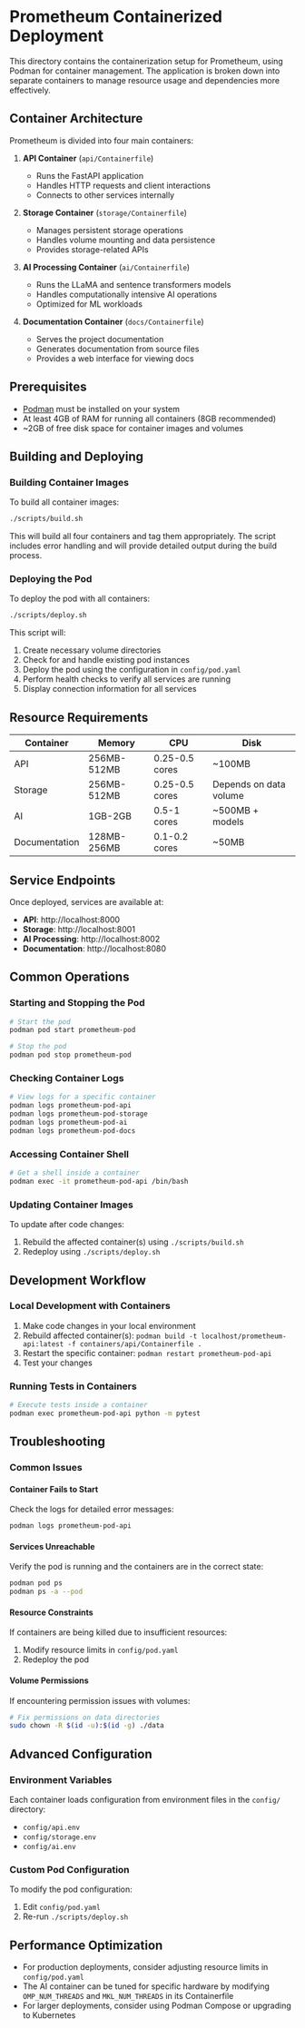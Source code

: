 # Prometheum Containerized Deployment

This directory contains the containerization setup for Prometheum, using Podman for container management. The application is broken down into separate containers to manage resource usage and dependencies more effectively.

## Container Architecture

Prometheum is divided into four main containers:

1. **API Container** (`api/Containerfile`)
   - Runs the FastAPI application
   - Handles HTTP requests and client interactions
   - Connects to other services internally

2. **Storage Container** (`storage/Containerfile`) 
   - Manages persistent storage operations
   - Handles volume mounting and data persistence
   - Provides storage-related APIs

3. **AI Processing Container** (`ai/Containerfile`)
   - Runs the LLaMA and sentence transformers models
   - Handles computationally intensive AI operations
   - Optimized for ML workloads

4. **Documentation Container** (`docs/Containerfile`)
   - Serves the project documentation
   - Generates documentation from source files
   - Provides a web interface for viewing docs

## Prerequisites

- [Podman](https://podman.io/getting-started/installation) must be installed on your system
- At least 4GB of RAM for running all containers (8GB recommended)
- ~2GB of free disk space for container images and volumes

## Building and Deploying

### Building Container Images

To build all container images:

```bash
./scripts/build.sh
```

This will build all four containers and tag them appropriately. The script includes error handling and will provide detailed output during the build process.

### Deploying the Pod

To deploy the pod with all containers:

```bash
./scripts/deploy.sh
```

This script will:
1. Create necessary volume directories
2. Check for and handle existing pod instances
3. Deploy the pod using the configuration in `config/pod.yaml`
4. Perform health checks to verify all services are running
5. Display connection information for all services

## Resource Requirements

Container | Memory | CPU | Disk
--- | --- | --- | ---
API | 256MB-512MB | 0.25-0.5 cores | ~100MB
Storage | 256MB-512MB | 0.25-0.5 cores | Depends on data volume
AI | 1GB-2GB | 0.5-1 cores | ~500MB + models
Documentation | 128MB-256MB | 0.1-0.2 cores | ~50MB

## Service Endpoints

Once deployed, services are available at:

- **API**: http://localhost:8000
- **Storage**: http://localhost:8001
- **AI Processing**: http://localhost:8002
- **Documentation**: http://localhost:8080

## Common Operations

### Starting and Stopping the Pod

```bash
# Start the pod
podman pod start prometheum-pod

# Stop the pod
podman pod stop prometheum-pod
```

### Checking Container Logs

```bash
# View logs for a specific container
podman logs prometheum-pod-api
podman logs prometheum-pod-storage
podman logs prometheum-pod-ai
podman logs prometheum-pod-docs
```

### Accessing Container Shell

```bash
# Get a shell inside a container
podman exec -it prometheum-pod-api /bin/bash
```

### Updating Container Images

To update after code changes:

1. Rebuild the affected container(s) using `./scripts/build.sh`
2. Redeploy using `./scripts/deploy.sh`

## Development Workflow

### Local Development with Containers

1. Make code changes in your local environment
2. Rebuild affected container(s): `podman build -t localhost/prometheum-api:latest -f containers/api/Containerfile .`
3. Restart the specific container: `podman restart prometheum-pod-api`
4. Test your changes

### Running Tests in Containers

```bash
# Execute tests inside a container
podman exec prometheum-pod-api python -m pytest
```

## Troubleshooting

### Common Issues

#### Container Fails to Start

Check the logs for detailed error messages:
```bash
podman logs prometheum-pod-api
```

#### Services Unreachable

Verify the pod is running and the containers are in the correct state:
```bash
podman pod ps
podman ps -a --pod
```

#### Resource Constraints

If containers are being killed due to insufficient resources:
1. Modify resource limits in `config/pod.yaml`
2. Redeploy the pod

#### Volume Permissions

If encountering permission issues with volumes:
```bash
# Fix permissions on data directories
sudo chown -R $(id -u):$(id -g) ./data
```

## Advanced Configuration

### Environment Variables

Each container loads configuration from environment files in the `config/` directory:
- `config/api.env`
- `config/storage.env`
- `config/ai.env`

### Custom Pod Configuration

To modify the pod configuration:
1. Edit `config/pod.yaml`
2. Re-run `./scripts/deploy.sh`

## Performance Optimization

- For production deployments, consider adjusting resource limits in `config/pod.yaml`
- The AI container can be tuned for specific hardware by modifying `OMP_NUM_THREADS` and `MKL_NUM_THREADS` in its Containerfile
- For larger deployments, consider using Podman Compose or upgrading to Kubernetes

